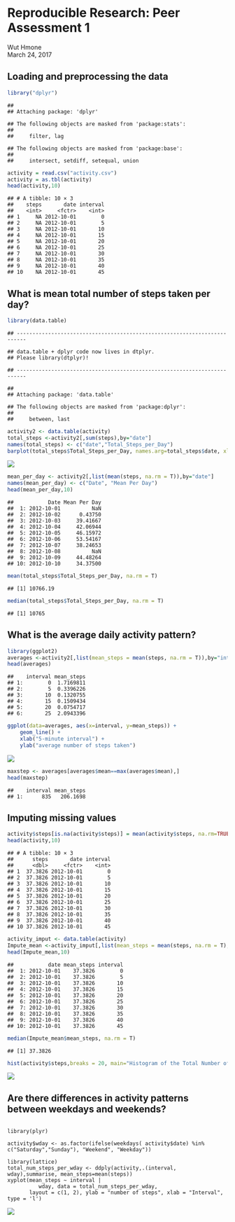 # Reproducible Research: Peer Assessment 1
Wut Hmone  
March 24, 2017  



## Loading and preprocessing the data

```r
library("dplyr")
```

```
## 
## Attaching package: 'dplyr'
```

```
## The following objects are masked from 'package:stats':
## 
##     filter, lag
```

```
## The following objects are masked from 'package:base':
## 
##     intersect, setdiff, setequal, union
```

```r
activity = read.csv("activity.csv")
activity = as.tbl(activity)
head(activity,10)
```

```
## # A tibble: 10 × 3
##    steps       date interval
##    <int>     <fctr>    <int>
## 1     NA 2012-10-01        0
## 2     NA 2012-10-01        5
## 3     NA 2012-10-01       10
## 4     NA 2012-10-01       15
## 5     NA 2012-10-01       20
## 6     NA 2012-10-01       25
## 7     NA 2012-10-01       30
## 8     NA 2012-10-01       35
## 9     NA 2012-10-01       40
## 10    NA 2012-10-01       45
```



## What is mean total number of steps taken per day?


```r
library(data.table)
```

```
## -------------------------------------------------------------------------
```

```
## data.table + dplyr code now lives in dtplyr.
## Please library(dtplyr)!
```

```
## -------------------------------------------------------------------------
```

```
## 
## Attaching package: 'data.table'
```

```
## The following objects are masked from 'package:dplyr':
## 
##     between, last
```

```r
activity2 <- data.table(activity)
total_steps <-activity2[,sum(steps),by="date"]
names(total_steps) <- c("date","Total_Steps_per_Day")
barplot(total_steps$Total_Steps_per_Day, names.arg=total_steps$date, xlab="date", ylab="steps", space = 0)
```

![](PA1_template_files/figure-html/unnamed-chunk-2-1.png)<!-- -->

```r
mean_per_day <- activity2[,list(mean(steps, na.rm = T)),by="date"]
names(mean_per_day) <- c("Date", "Mean Per Day")
head(mean_per_day,10)
```

```
##           Date Mean Per Day
##  1: 2012-10-01          NaN
##  2: 2012-10-02      0.43750
##  3: 2012-10-03     39.41667
##  4: 2012-10-04     42.06944
##  5: 2012-10-05     46.15972
##  6: 2012-10-06     53.54167
##  7: 2012-10-07     38.24653
##  8: 2012-10-08          NaN
##  9: 2012-10-09     44.48264
## 10: 2012-10-10     34.37500
```

```r
mean(total_steps$Total_Steps_per_Day, na.rm = T)
```

```
## [1] 10766.19
```

```r
median(total_steps$Total_Steps_per_Day, na.rm = T)
```

```
## [1] 10765
```


## What is the average daily activity pattern?

```r
library(ggplot2)
averages <-activity2[,list(mean_steps = mean(steps, na.rm = T)),by="interval"]
head(averages)
```

```
##    interval mean_steps
## 1:        0  1.7169811
## 2:        5  0.3396226
## 3:       10  0.1320755
## 4:       15  0.1509434
## 5:       20  0.0754717
## 6:       25  2.0943396
```

```r
ggplot(data=averages, aes(x=interval, y=mean_steps)) +
    geom_line() +
    xlab("5-minute interval") +
    ylab("average number of steps taken")
```

![](PA1_template_files/figure-html/unnamed-chunk-3-1.png)<!-- -->

```r
maxstep <- averages[averages$mean==max(averages$mean),]
head(maxstep)
```

```
##    interval mean_steps
## 1:      835   206.1698
```



## Imputing missing values

```r
activity$steps[is.na(activity$steps)] = mean(activity$steps, na.rm=TRUE)
head(activity,10)
```

```
## # A tibble: 10 × 3
##      steps       date interval
##      <dbl>     <fctr>    <int>
## 1  37.3826 2012-10-01        0
## 2  37.3826 2012-10-01        5
## 3  37.3826 2012-10-01       10
## 4  37.3826 2012-10-01       15
## 5  37.3826 2012-10-01       20
## 6  37.3826 2012-10-01       25
## 7  37.3826 2012-10-01       30
## 8  37.3826 2012-10-01       35
## 9  37.3826 2012-10-01       40
## 10 37.3826 2012-10-01       45
```

```r
activity_imput <- data.table(activity)
Impute_mean <-activity_imput[,list(mean_steps = mean(steps, na.rm = T), interval),by="date"]
head(Impute_mean,10)
```

```
##           date mean_steps interval
##  1: 2012-10-01    37.3826        0
##  2: 2012-10-01    37.3826        5
##  3: 2012-10-01    37.3826       10
##  4: 2012-10-01    37.3826       15
##  5: 2012-10-01    37.3826       20
##  6: 2012-10-01    37.3826       25
##  7: 2012-10-01    37.3826       30
##  8: 2012-10-01    37.3826       35
##  9: 2012-10-01    37.3826       40
## 10: 2012-10-01    37.3826       45
```

```r
median(Impute_mean$mean_steps, na.rm = T)
```

```
## [1] 37.3826
```

```r
hist(activity$steps,breaks = 20, main="Histogram of the Total Number of Steps Taken Each Day _ NA filled",ylab='frequency of steps', xlab="Number of Steps")
```

![](PA1_template_files/figure-html/unnamed-chunk-4-1.png)<!-- -->



## Are there differences in activity patterns between weekdays and weekends?


```{r}

library(plyr)

activity$wday <- as.factor(ifelse(weekdays( activity$date) %in% c("Saturday","Sunday"), "Weekend", "Weekday")) 

library(lattice)
total_num_steps_per_wday <- ddply(activity,.(interval, wday),summarise, mean_steps=mean(steps))
xyplot(mean_steps ~ interval |  
          wday, data = total_num_steps_per_wday, 
       layout = c(1, 2), ylab = "number of steps", xlab = "Interval", type = 'l')
```

![](PA1_template_files/figure-html/unnamed-chunk-10.png)<!-- -->
